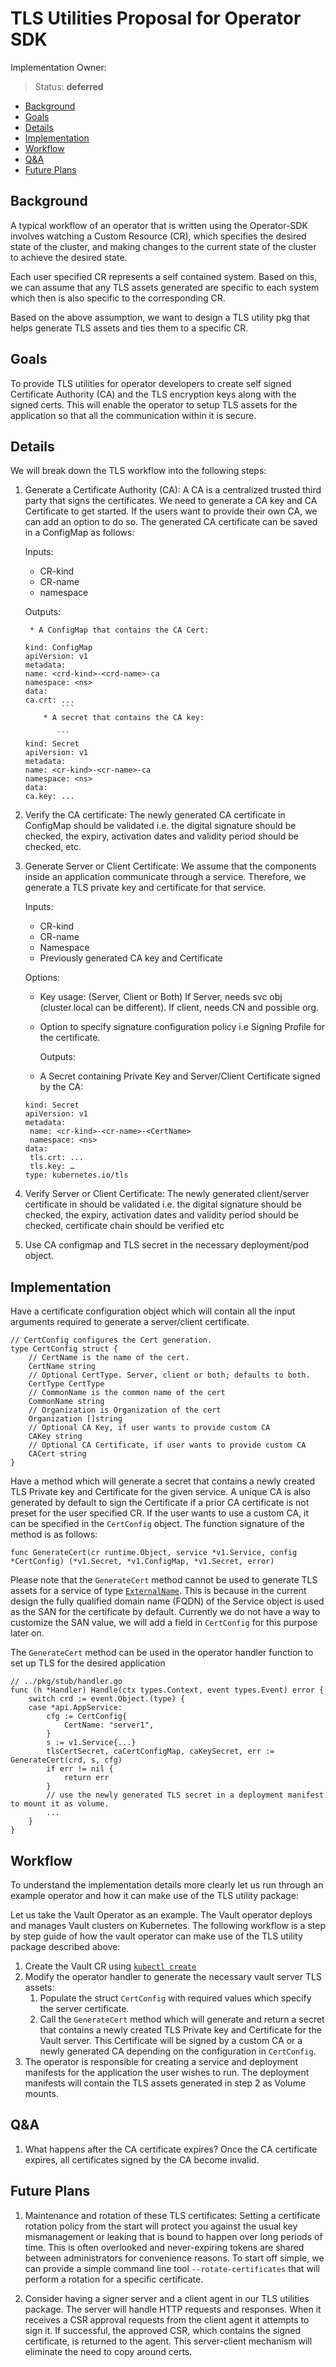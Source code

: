 # TLS Utilities Proposal for Operator SDK

Implementation Owner:

> Status: **deferred**

- [Background](#background)
- [Goals](#goals)
- [Details](#details)
- [Implementation](#implementation)
- [Workflow](#workflow)
- [Q&A](#qa)
- [Future Plans](#future-plans)

## Background

A typical workflow of an operator that is written using the Operator-SDK involves watching a Custom Resource (CR), which specifies the desired state of the cluster, and making changes to the current state of the cluster to achieve the desired state.

Each user specified CR represents a self contained system. Based on this, we can assume that any TLS assets generated are specific to each system which then is also specific to the corresponding CR.

Based on the above assumption, we want to design a TLS utility pkg that helps generate TLS assets and ties them to a specific CR.

## Goals

To provide TLS utilities for operator developers to create self signed Certificate Authority (CA) and the TLS encryption keys along with the signed certs. This will enable the operator to setup TLS assets for the application so that all the communication within it is secure.

## Details

We will break down the TLS workflow into the following steps:

1. Generate a Certificate Authority (CA): A CA is a centralized trusted third party that signs the certificates. We need to generate a CA key and CA Certificate to get started. If the users want to provide their own CA, we can add an option to do so. The generated CA certificate can be saved in a ConfigMap as follows:

	Inputs:

	* CR-kind
	* CR-name
	* namespace

	Outputs:

        * A ConfigMap that contains the CA Cert:

	```
	kind: ConfigMap
	apiVersion: v1
	metadata:
	name: <crd-kind>-<crd-name>-ca
	namespace: <ns>
	data:
	ca.crt: ...
            ```
        * A secret that contains the CA key:

           ```
	kind: Secret
	apiVersion: v1
	metadata:
	name: <cr-kind>-<cr-name>-ca
	namespace: <ns>
	data:
	ca.key: ...
	```

2. Verify the CA certificate: The newly generated CA certificate in ConfigMap should be validated i.e. the digital signature should be checked, the expiry, activation dates and validity period should be checked, etc.

3. Generate Server or Client Certificate: We assume that the components inside an application communicate through a service. Therefore, we generate a TLS private key and certificate for that service.

	Inputs:

	* CR-kind
	* CR-name
	* Namespace
	* Previously generated CA key and Certificate

	Options:

	* Key usage: (Server, Client or Both) If Server, needs svc obj (cluster.local can be different). If client, needs CN and possible org.
	* Option to specify signature configuration policy i.e Signing Profile for the certificate.

        Outputs:

	* A Secret containing Private Key and Server/Client Certificate signed by the CA:

	```
	kind: Secret
	apiVersion: v1
	metadata:
	 name: <cr-kind>-<cr-name>-<CertName>
	 namespace: <ns>
	data:
	 tls.crt: ...
	 tls.key: …
	type: kubernetes.io/tls
	```

4. Verify Server or Client Certificate: The newly generated client/server certificate in should be validated i.e. the digital signature should be checked, the expiry, activation dates and validity period should be checked, certificate chain should be verified etc


5. Use CA configmap and TLS secret in the necessary deployment/pod object.

## Implementation

Have a certificate configuration object which will contain all the input arguments required to generate a server/client certificate.

```
// CertConfig configures the Cert generation.
type CertConfig struct {
	// CertName is the name of the cert.
	CertName string
	// Optional CertType. Server, client or both; defaults to both.
	CertType CertType
	// CommonName is the common name of the cert
	CommonName string
	// Organization is Organization of the cert
	Organization []string
	// Optional CA Key, if user wants to provide custom CA
	CAKey string
	// Optional CA Certificate, if user wants to provide custom CA
	CACert string
}
```

Have a method which will generate a secret that contains a newly created TLS Private key and Certificate for the given service. A unique CA is also generated by default to sign the Certificate if a prior CA certificate is not preset for the user specified CR. If the user wants to use a custom CA, it can be specified in the `CertConfig` object. The function signature of the method is as follows:

```
func GenerateCert(cr runtime.Object, service *v1.Service, config *CertConfig) (*v1.Secret, *v1.ConfigMap, *v1.Secret, error)

```

Please note that the `GenerateCert` method cannot be used to generate TLS assets for a service of type [`ExternalName`](https://kubernetes.io/docs/concepts/services-networking/service/#externalname). This is because in the current design the fully qualified domain name (FQDN) of the Service object is used as the SAN for the certificate by default. Currently we do not have a way to customize the SAN value, we will add a field in `CertConfig` for this purpose later on.

The `GenerateCert` method can be used in the operator handler function to set up TLS for the desired application

```
// ../pkg/stub/handler.go
func (h *Handler) Handle(ctx types.Context, event types.Event) error {
	switch crd := event.Object.(type) {
	case *api.AppService:
		cfg := CertConfig{
			CertName: "server1",
		}
		s := v1.Service{...}
		tlsCertSecret, caCertConfigMap, caKeySecret, err := GenerateCert(crd, s, cfg)
		if err != nil {
			return err
		}
		// use the newly generated TLS secret in a deployment manifest to mount it as volume.
		...
	}
}
```
## Workflow

To understand the implementation details more clearly let us run through an example operator and how it can make use of the TLS utility package:

Let us take the Vault Operator as an example. The Vault operator deploys and manages Vault clusters on Kubernetes. The following workflow is a step by step guide of how the vault operator can make use of the TLS utility package described above:

1. Create the Vault CR using [`kubectl create`](https://github.com/coreos/vault-operator/blob/master/example/vault_crd.yaml)
2. Modify the operator handler to generate the necessary vault server TLS assets:
	1. Populate the struct `CertConfig` with required values which specify the server certificate.
	2. Call the `GenerateCert` method which will generate and return a secret that contains a newly created TLS Private key and Certificate for the Vault server. This Certificate will be signed by a custom CA or a newly generated CA depending on the configuration in `CertConfig`.
3. The operator is responsible for creating a service and deployment manifests for the application the user wishes to run. The deployment manifests will contain the TLS assets generated in step 2 as Volume mounts.

## Q&A

1. What happens after the CA certificate expires?
   Once the CA certificate expires, all certificates signed by the CA become invalid.

## Future Plans

1. Maintenance and rotation of these TLS certificates: Setting a certificate rotation policy from the start will protect you against the usual key mismanagement or leaking that is bound to happen over long periods of time. This is often overlooked and never-expiring tokens are shared between administrators for convenience reasons. To start off simple, we can provide a simple command line tool `--rotate-certificates` that will perform a rotation for a specific certificate.

2. Consider having a signer server and a client agent in our TLS utilities package. The server will handle HTTP requests and responses. When it receives a CSR approval requests from the client agent it attempts to sign it. If successful, the approved CSR, which contains the signed certificate, is returned to the agent. This server-client mechanism will eliminate the need to copy around certs.
